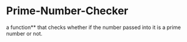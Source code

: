 # Prime-Number-Checker
a function** that checks whether if the number passed into it is a prime number or not.

